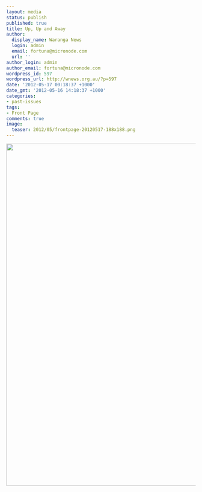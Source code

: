 ```yaml
---
layout: media
status: publish
published: true
title: Up, Up and Away
author:
  display_name: Waranga News
  login: admin
  email: fortuna@micronode.com
  url: ''
author_login: admin
author_email: fortuna@micronode.com
wordpress_id: 597
wordpress_url: http://wnews.org.au/?p=597
date: '2012-05-17 00:18:37 +1000'
date_gmt: '2012-05-16 14:18:37 +1000'
categories:
- past-issues
tags:
- Front Page
comments: true
image:
  teaser: 2012/05/frontpage-20120517-188x188.png
---
```


<a href="{{ site.url }}/images/2012/05/frontpage-20120517.pdf"><img class="alignnone size-full wp-image-590" title="Front Page - 17 May, 2012" src="{{ site.url }}/images/2012/05/frontpage-20120517.png" alt="" width="624" height="907" /></a>
